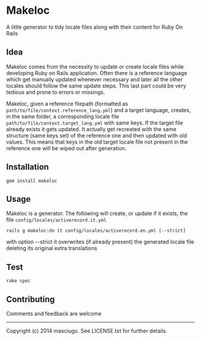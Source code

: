 # Makeloc
A little generator to tidy locale files along with their content for Ruby On Rails

## Idea
Makeloc comes from the necessity to update or create locale files while developing Ruby on Rails application. Often there is a reference language which get manually updated whenever necessary and later all the other locales should follow the same update steps. This last part could be very tedious and prone to errors or missings. 

Makeloc, given a reference filepath (formatted as `path/to/file/context.reference_lang.yml`) and a target language, creates, in the same folder, a corresponding locale file `path/to/file/context.target_lang.yml` with same keys. If the target file already exists it gets updated. It actually get recreated with the same structure (same keys set) of the reference one and then updated with old values. This means that keys in the old target locale file not present in the reference one will be wiped out after generation.

## Installation
    gem install makeloc

## Usage
Makeloc is a generator. The following will create, or update if it exists, the file `config/locales/activerecord.it.yml`

    rails g makeloc:do it config/locales/activerecord.en.yml [--strict]

with option --strict it overwrites (if already present) the generated locale file deleting its original extra translations

## Test

    rake spec

## Contributing

Comments and feedback are welcome

----
Copyright (c) 2014 masciugo. See LICENSE.txt for
further details.
